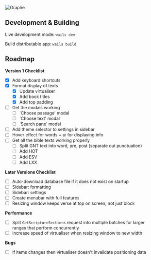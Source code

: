![Graphe](https://raw.githubusercontent.com/gabrielaravena32/graphe-app/main/build/banner.png)
<br />

## Development & Building

Live development mode: `wails dev`

Build distributable app: `wails build`

## Roadmap

**Version 1 Checklist**

- [x] Add keyboard shortcuts
- [x] Format display of texts
  - [x] Update virtualiser
  - [x] Add book titles
  - [x] Add top padding
- [ ] Get the modals working
  - [ ] 'Choose passage' modal
  - [ ] 'Choose text' modal
  - [ ] 'Search pane' modal
- [ ] Add theme selector to settings in sidebar
- [ ] Hover effect for words + ui for displaying info
- [ ] Get all the bible texts working properly
  - [ ] Split GNT text into word, pre, post (separate out punctuation)
  - [ ] Add HOT
  - [ ] Add ESV
  - [ ] Add LXX

**Later Versions Checklist**

- [ ] Auto-download database file if it does not exist on startup
- [ ] Sidebar: formatting
- [ ] Sidebar: settings
- [ ] Create menubar with full features
- [ ] Resizing window keeps verse at top on screen, not just block

**Performance**

- [ ] Split `GetScriptureSections` request into multiple batches for larger ranges that perform concurrently
- [ ] Increase speed of virtualiser when resizing window to new width

**Bugs**

- [ ] If items changes then virtualiser doesn't invalidate positioning data
